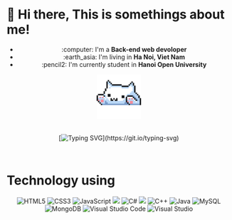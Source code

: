 # :notebook_with_decorative_cover: Hi there, This is somethings about me!
<div align="center">
  <ul list-style="none">
    <li>:computer: I'm a <b>Back-end web devoloper</b></li>
    <li>:earth_asia: I'm living in <b>Ha Noi, Viet Nam</b></li>
    <li>:pencil2: I'm currently student in <b> Hanoi Open University </b></li>
  </ul>
  <div>
    <img src="./resources/cat.gif" width="100px" />
  </div>
</div>
<br>
<div align="center">
  
[![Typing SVG](https://readme-typing-svg.herokuapp.com?font=Hepta+Slab&size=30&duration=2000&pause=100&color=01DAB3&center=true&vCenter=true&random=false&width=435&lines=Xin+ch%C3%A0o+th%E1%BA%BF+gi%E1%BB%9Bi!;Hello+world!;%E3%81%93%E3%82%93%E3%81%AB%E3%81%A1%E3%81%AF%E4%B8%96%E7%95%8C!;%D9%85%D8%B1%D8%AD%D8%A8%D8%A7+%D8%A8%D8%A7%D9%84%D8%B9%D8%A7%D9%84%D9%85!;Hallo+Welt!;%D0%9F%D1%80%D0%B8%D0%B2%D0%B5%D1%82%2C+%D0%BC%D0%B8%D1%80!;Bonjour+le+monde!;%E4%BD%A0%E5%A5%BD%E4%B8%96%E7%95%8C!;%EC%95%88%EB%85%95%ED%95%98%EC%84%B8%EC%9A%94+%EC%84%B8%EC%83%81!;%E0%BA%AA%E0%BA%B0%E2%80%8B%E0%BA%9A%E0%BA%B2%E0%BA%8D%E2%80%8B%E0%BA%94%E0%BA%B5%E2%80%8B%E0%BA%8A%E0%BA%B2%E0%BA%A7%E2%80%8B%E0%BB%82%E0%BA%A5%E0%BA%81!;%E0%B8%AA%E0%B8%A7%E0%B8%B1%E0%B8%AA%E0%B8%94%E0%B8%B5%E0%B8%8A%E0%B8%B2%E0%B8%A7%E0%B9%82%E0%B8%A5%E0%B8%81!;Hola+Mundo!;Hej+v%C3%A4rlden!)](https://git.io/typing-svg)

</div>

<br>

# Technology using

<div align="center">
  
![HTML5](https://img.shields.io/badge/html5-%23E34F26.svg?style=for-the-badge&logo=html5&logoColor=white)
![CSS3](https://img.shields.io/badge/css3-%231572B6.svg?style=for-the-badge&logo=css3&logoColor=white)
![JavaScript](https://img.shields.io/badge/javascript-%23323330.svg?style=for-the-badge&logo=javascript&logoColor=%23F7DF1E)
<img src="https://img.shields.io/badge/Node.js-43853D?style=for-the-badge&logo=node.js&logoColor=white" />
![C#](https://img.shields.io/badge/c%23-%23239120.svg?style=for-the-badge&logo=csharp&logoColor=white)
<img src="https://img.shields.io/badge/.NET-5C2D91?style=for-the-badge&logo=.net&logoColor=white" />
![C++](https://img.shields.io/badge/c++-%2300599C.svg?style=for-the-badge&logo=c%2B%2B&logoColor=white)
![Java](https://img.shields.io/badge/java-%23ED8B00.svg?style=for-the-badge&logo=openjdk&logoColor=white)
![MySQL](https://img.shields.io/badge/mysql-4479A1.svg?style=for-the-badge&logo=mysql&logoColor=white)
![MongoDB](https://img.shields.io/badge/MongoDB-%234ea94b.svg?style=for-the-badge&logo=mongodb&logoColor=white)
![Visual Studio Code](https://img.shields.io/badge/Visual%20Studio%20Code-0078d7.svg?style=for-the-badge&logo=visual-studio-code&logoColor=white)
![Visual Studio](https://img.shields.io/badge/Visual%20Studio-5C2D91.svg?style=for-the-badge&logo=visual-studio&logoColor=white)
  
</div>

